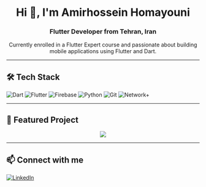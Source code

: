 
<h1 align="center">Hi 👋, I'm Amirhossein Homayouni</h1>
<h3 align="center">Flutter Developer from Tehran, Iran</h3>

<p align="center">
  Currently enrolled in a Flutter Expert course and passionate about building mobile applications using Flutter and Dart.
</p>

---

## 🛠 Tech Stack

![Dart](https://img.shields.io/badge/-Dart-0175C2?style=flat&logo=dart&logoColor=white)
![Flutter](https://img.shields.io/badge/-Flutter-02569B?style=flat&logo=flutter&logoColor=white)
![Firebase](https://img.shields.io/badge/-Firebase-FFCA28?style=flat&logo=firebase&logoColor=black)
![Python](https://img.shields.io/badge/-Python-3776AB?style=flat&logo=python&logoColor=white)
![Git](https://img.shields.io/badge/-Git-F05032?style=flat&logo=git&logoColor=white)
![Network+](https://img.shields.io/badge/-Network%2B-000000?style=flat)

---

## 🚀 Featured Project

<p align="center">
  <a href="https://github.com/AmirhosseinHY/crypto-predictor-app">
    <img src="https://img.shields.io/badge/Crypto%20Predictor%20App-%20Click%20to%20View-informational?style=for-the-badge&logo=github" />
  </a>
</p>

---

## 📫 Connect with me

[![LinkedIn](https://img.shields.io/badge/-AmirhosseinHY-blue?style=flat&logo=linkedin&logoColor=white)](https://linkedin.com/in/AmirhosseinHY)
